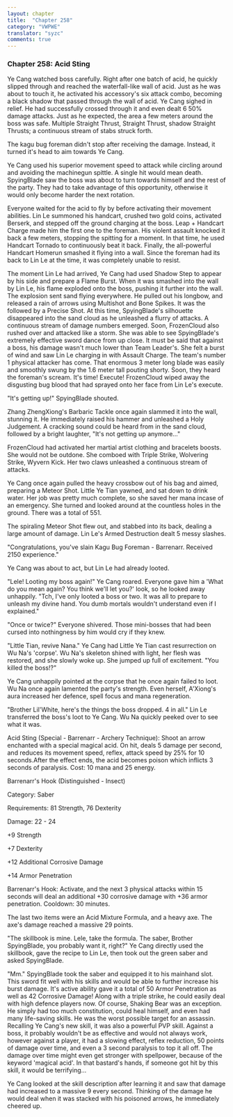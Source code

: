 ```yaml
---
layout: chapter
title:  "Chapter 258"
category: "VWPWE"
translator: "syzc"
comments: true
---
```


### Chapter 258: Acid Sting

Ye Cang watched boss carefully. Right after one batch of acid, he quickly slipped through and reached the waterfall-like wall of acid. Just as he was about to touch it, he activated his accessory's six attack combo, becoming a black shadow that passed through the wall of acid. Ye Cang sighed in relief. He had successfully crossed through it and even dealt 6 50% damage attacks. Just as he expected, the area a few meters around the boss was safe. Multiple Straight Thrust, Straight Thrust, shadow Straight Thrusts; a continuous stream of stabs struck forth.

The kagu bug foreman didn't stop after receiving the damage. Instead, it turned it's head to aim towards Ye Cang.

Ye Cang used his superior movement speed to attack while circling around and avoiding the machinegun spittle. A single hit would mean death. SpyingBlade saw the boss was about to turn towards himself and the rest of the party. They had to take advantage of this opportunity, otherwise it would only become harder the next rotation.

Everyone waited for the acid to fly by before activating their movement abilities. Lin Le summoned his handcart, crushed two gold coins, activated Berserk, and stepped off the ground charging at the boss. Leap + Handcart Charge made him the first one to the foreman. His violent assault knocked it back a few meters, stopping the spitting for a moment. In that time, he used Handcart Tornado to continuously beat it back. Finally, the all-powerful Handcart Homerun smashed it flying into a wall. Since the foreman had its back to Lin Le at the time, it was completely unable to resist.

The moment Lin Le had arrived, Ye Cang had used Shadow Step to appear by his side and prepare a Flame Burst. When it was smashed into the wall by Lin Le, his flame exploded onto the boss, pushing it further into the wall. The explosion sent sand flying everywhere. He pulled out his longbow, and released a rain of arrows using Multishot and Bone Spikes. It was the followed by a Precise Shot. At this time, SpyingBlade's silhouette disappeared into the sand cloud as he unleashed a flurry of attacks. A continuous stream of damage numbers emerged. Soon, FrozenCloud also rushed over and attacked like a storm. She was able to see SpyingBlade's extremely effective sword dance from up close. It must be said that against a boss, his damage wasn't much lower than Team Leader's. She felt a burst of wind and saw Lin Le charging in with Assault Charge. The team's number 1 physical attacker has come. That enormous 3 meter long blade was easily and smoothly swung by the 1.6 meter tall pouting shorty. Soon, they heard the foreman's scream. It's time! Execute! FrozenCloud wiped away the disgusting bug blood that had sprayed onto her face from Lin Le's execute.

"It's getting up!" SpyingBlade shouted. 

Zhang ZhengXiong's Barbaric Tackle once again slammed it into the wall, stunning it. He immediately raised his hammer and unleashed a Holy Judgement. A cracking sound could be heard from in the sand cloud, followed by a bright laughter, "It's not getting up anymore..."

FrozenCloud had activated her martial artist clothing and bracelets boosts. She would not be outdone. She comboed with Triple Strike, Wolvering Strike, Wyvern Kick. Her two claws unleashed a continuous stream of attacks. 

Ye Cang once again pulled the heavy crossbow out of his bag and aimed, preparing a Meteor Shot. Little Ye Tian yawned, and sat down to drink water. Her job was pretty much complete, so she saved her mana incase of an emergency. She turned and looked around at the countless holes in the ground. There was a total of 551.

The spiraling Meteor Shot flew out, and stabbed into its back, dealing a large amount of damage. Lin Le's Armed Destruction dealt 5 messy slashes.

"Congratulations, you've slain Kagu Bug Foreman - Barrenarr. Received 2150 experience."

Ye Cang was about to act, but Lin Le had already looted.

"Lele! Looting my boss again!" Ye Cang roared. Everyone gave him a 'What do you mean again? You think we'll let you?' look, so he looked away unhappily. "Tch, I've only looted a boss or two. It was all to prepare to unleash my divine hand. You dumb mortals wouldn't understand even if I explained."

"Once or twice?" Everyone shivered. Those mini-bosses that had been cursed into nothingness by him would cry if they knew.

"Little Tian, revive Nana." Ye Cang had Little Ye Tian cast resurrection on Wu Na's 'corpse'. Wu Na's skeleton shined with light, her flesh was restored, and she slowly woke up. She jumped up full of excitement. "You killed the boss!?"

Ye Cang unhappily pointed at the corpse that he once again failed to loot. Wu Na once again lamented the party's strength. Even herself, A'Xiong's aura increased her defence, spell focus and mana regeneration.

"Brother Lil'White, here's the things the boss dropped. 4 in all." Lin Le transferred the boss's loot to Ye Cang. Wu Na quickly peeked over to see what it was.

Acid Sting (Special - Barrenarr - Archery Technique): Shoot an arrow enchanted with a special magical acid. On hit, deals 5 damage per second, and reduces its movement speed, reflex, attack speed by 25% for 10 seconds.After the effect ends, the acid becomes poison which inflicts 3 seconds of paralysis. Cost: 10 mana and 25 energy.

Barrenarr's Hook (Distinguished - Insect)

Category: Saber

Requirements: 81 Strength, 76 Dexterity

Damage: 22 - 24

+9 Strength

+7 Dexterity

+12 Additional Corrosive Damage

+14 Armor Penetration

Barrenarr's Hook: Activate, and the next 3 physical attacks within 15 seconds will deal an additional +30 corrosive damage with +36 armor penetration. Cooldown: 30 minutes.

The last two items were an Acid Mixture Formula, and a heavy axe. The axe's damage reached a massive 29 points.

"The skillbook is mine. Lele, take the formula. The saber, Brother SpyingBlade, you probably want it, right?" Ye Cang directly used the skillbook, gave the recipe to Lin Le, then took out the green saber and asked SpyingBlade.

"Mm." SpyingBlade took the saber and equipped it to his mainhand slot. This sword fit well with his skills and would be able to further increase his burst damage. It's active ability gave it a total of 50 Armor Penetration as well as 42 Corrosive Damage! Along with a triple strike, he could easily deal with high defence players now. Of course, Shaking Bear was an exception. He simply had too much constitution, could heal himself, and even had many life-saving skills. He was the worst possible target for an assassin. Recalling Ye Cang's new skill, it was also a powerful PVP skill. Against a boss, it probably wouldn't be as effective and would not always work, however against a player, it had a slowing effect, reflex reduction, 50 points of damage over time, and even a 3 second paralysis to top it all off. The damage over time might even get stronger with spellpower, because of the keyword 'magical acid'. In that bastard's hands, if someone got hit by this skill, it would be terrifying...

Ye Cang looked at the skill description after learning it and saw that damage had increased to a massive 9 every second. Thinking of the damage he would deal when it was stacked with his poisoned arrows, he immediately cheered up.

